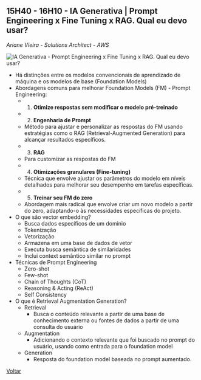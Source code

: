 
## 15H40 - 16H10 - IA Generativa | Prompt Engineering x Fine Tuning x RAG. Qual eu devo usar?

_Ariane Vieira - Solutions Architect - AWS_

![IA Generativa - Prompt Engineering x Fine Tuning x RAG. Qual eu devo usar?](./pictures/promptengineering.jpg)

* Há distinções entre os modelos convencionais de aprendizado de máquina e os modelos de base (Foundation Models)
* Abordagens comuns para melhorar Foundation Models (FM) - Prompt Engineering:
    * 1. **Otimize respostas sem modificar o modelo pré-treinado**
    * 2. **Engenharia de Prompt**
   - Método para ajustar e personalizar as respostas do FM usando estratégias como o RAG (Retrieval-Augmented Generation) para alcançar resultados específicos.
    * 3. **RAG**
   - Para customizar as respostas do FM
    * 4. **Otimizações granulares (Fine-tuning)**
   - Técnica que envolve ajustar os parâmetros do modelo em níveis detalhados para melhorar seu desempenho em tarefas específicas.
    * 5. **Treinar seu FM do zero**
   - Abordagem mais radical que envolve criar um novo modelo a partir do zero, adaptando-o às necessidades específicas do projeto.
* O que são vector embedding?
    * Busca dados específicos de um dominio
    * Tokenização
    * Vetorização
    * Armazena em uma base de dados de vetor
    * Executa busca semântica de similaridades
    * Inclui context semântico similar no prompt
* Técnicas de Prompt Engineering
    * Zero-shot
    * Few-shot
    * Chain of Thoughts (CoT)
    * Reasoning & Acting (ReAct)
    * Self Consistency
* O que é Retrieval Augmentation Generation?
    * Retrieval
        * Busca o conteúdo relevante a partir de uma base de conhecimento externa ou fontes de dados a partir de uma consulta do usuário
    * Augmentation
        * Adicionando o contexto relevante que foi buscado no prompt do usuário, usando como entrada para o foundation model
    * Generation
        * Resposta do foundation model baseada no prompt aumentado.

[Voltar](/aws-cloud-experience-2024)